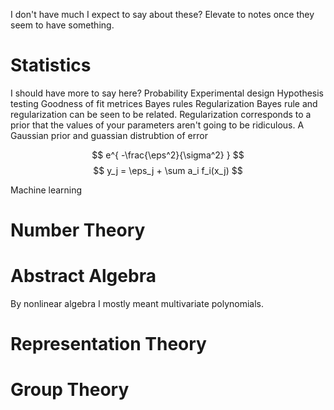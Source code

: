 I don't have much I expect to say about these?
Elevate to notes once they seem to have something.

# Statistics
I should have more to say here?
Probability
Experimental design
Hypothesis testing
Goodness of fit metrices
Bayes rules
Regularization
Bayes rule and regularization can be seen to be related. Regularization corresponds to a prior that the values of your parameters aren't going to be ridiculous. A Gaussian prior and guassian distrubtion of error

$$ e^{ -\frac{\eps^2}{\sigma^2} } $$
$$ y_j = \eps_j +  \sum a_i f_i(x_j) $$

Machine learning


# Number Theory
# Abstract Algebra
By nonlinear algebra I mostly meant multivariate polynomials.
# Representation Theory
# Group Theory